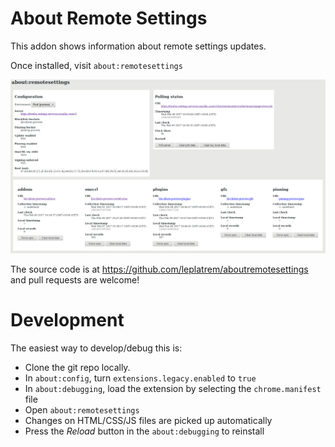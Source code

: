 # About Remote Settings

This addon shows information about remote settings updates.

Once installed, visit `about:remotesettings`

![](screenshot.png)

The source code is at https://github.com/leplatrem/aboutremotesettings and pull requests
are welcome!

# Development

The easiest way to develop/debug this is:

* Clone the git repo locally.
* In `about:config`, turn `extensions.legacy.enabled` to `true`
* In `about:debugging`, load the extension by selecting the `chrome.manifest` file
* Open `about:remotesettings`
* Changes on HTML/CSS/JS files are picked up automatically
* Press the *Reload* button in the `about:debugging` to reinstall
